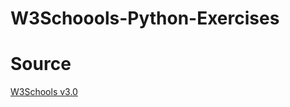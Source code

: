 # W3Schoools-Python-Exercises


# Source

[W3Schools v3.0](https://www.w3schools.com/python/exercise.asp)
